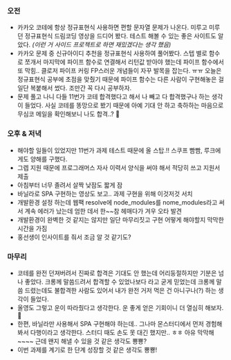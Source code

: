 ### 오전

- 카카오 코테에 항상 정규표현식 사용하면 편할 문자열 문제가 나온다. 미루고 미루던 정규표현식 드림코딩 영상을 드디어 봤다. 테스트 해볼 수 있는 좋은 사이트도 알았다. *(이런 거 사이드 프로젝트로 하면 재밌겠다는 생각 했음)*
- 카카오 문제 중 신규아이디 추천을 정규표현식 사용하여 풀어봤다. 스텝 별로 함수로 쪼개서 마지막에 파이프 함수로 연결해서 리턴값 받아야 했는데 파이프 함수에서 또 막힘.. 클로저 파이프 커링 FP스러운 개념들이 자꾸 발목을 잡는다. ㅠㅠ 오늘은 정규표현식 공부에 초점을 맞췄기 때문에 파이프 함수는 다른 사람이 구현해놓은 걸 일단 복붙해서 썼다. 조만간 꼭 다시 공부하자.
- 문제 풀고 나니 다들 11번가 코테 합격했다고 해서 나 빼고 다 합격했구나 하는 생각이 들었다. 사실 코테를 똥망으로 봤기 때문에 아예 기대 안 하고 축하하는 마음으로 무심코 메일을 확인해보니 나도 합격..? 🤭

### 오후 & 저녁

- 해야할 일들이 있었지만 11번가 과제 테스트 때문에 올 스탑.!! 스쿠프 빰빰, 루크에게도 양해를 구했다.
- 그렙 지원 때문에 프로그래머스 자사 이력서 양식을 써야 해서 적당히 쓰고 지원서 제출
- 아침부터 너무 졸려서 살짝 낮잠도 짧게 잠
- 바닐라로 SPA 구현하는 영상도 보고.. 과제 구현을 위해 이것저것 서치
- 개발환경 설정 하는데 웹팩 resolve에 node_modules를 nome_modules라고 써서 계속 에러가 났는데 엄한 데서 한~~참 헤매다가 겨우 오타 발견
- 개발환경이 완벽한 것 같지는 않지만 일단 마무리짓고 구현 어떻게 해야할지 막막한 시간을 가짐
- 홍선생이 인사이트를 줘서 조금 알 것 같기도?

### 마무리

- 코테를 완전 던져버려서 진짜로 합격은 기대도 안 했는데 어리둥절하지만 기분은 넘나 좋았다. 크롱께 말씀드려서 합격할 수 있었나보다 라고 굳게 믿었는데 크롱께 말씀 드렸는데도 불합격한 사람도 있어서 내가 완전 거저 먹은 건 아니구나(?) 하는 생각이 들었다.
- 올영도 그렇고 운이 따라줬다고 생각한다. 운 좋게 얻은 기회이니 더 열심히 해보자. 💪
- 한편, 바닐라만 사용해서 SPA 구현해야 하는데.. 그나마 몬스터디에서 먼저 경험해봐서 다행이라고 생각한다. 스터디 때도 손도 못 대긴 했지만.. ㅎㅎ 아유 막막해~~~~ 근데 왠지 해낼 수 있을 것 같은 생각도 뿅뿅?
- 이번 과제를 계기로 한 단계 성장할 것 같은 생각도 뿅뿅!
